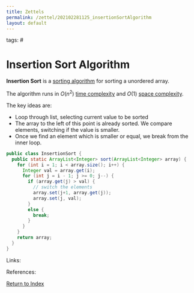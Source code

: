 ```yaml
---
title: Zettels
permalink: /zettel/202102281125_insertionSortAlgorithm
layout: default
---
```

tags: #

# Insertion Sort Algorithm

**Insertion Sort** is a [sorting algorithm](202102281308_sortingAlgorithms) for sorting a unordered array.

The algorithm runs in $O(n^2)$ [time complexity](202103061211_timeComplexity) and $O(1)$ [space complexity](202103061215_spaceComplexity).

The key ideas are:
- Loop through list, selecting current value to be sorted
- The array to the left of this point is already sorted. We compare elements, switching if the value is smaller.
- Once we find an element which is smaller or equal, we break from the inner loop.

```java
public class InsertionSort {
  public static ArrayList<Integer> sort(ArrayList<Integer> array) {
    for (int i = 1; i < array.size(); i++) {
      Integer val = array.get(i);
      for (int j = i - 1; j >= 0; j--) {
        if (array.get(j) > val) {
          // switch the elements
          array.set(j+1, array.get(j));
          array.set(j, val);
        }
        else {
          break;
        }
      }
    }
    return array;
  }
}
```

Links: 

References: 

[Return to Index](index)